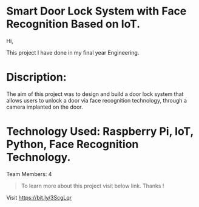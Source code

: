 # Smart Door Lock System with Face Recognition Based on IoT.

Hi, 

This project I have done in my final year Engineering.

# Discription: 
The aim of this project was to design and build a door lock system that allows users to unlock a door via face recognition technology, through a camera implanted on the door.

# Technology Used: Raspberry Pi, IoT, Python, Face Recognition Technology.

Team Members: 4

> To learn more about this project visit below link. Thanks !

Visit https://bit.ly/3ScgLqr
